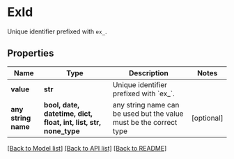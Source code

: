 # ExId

Unique identifier prefixed with `ex_`.

## Properties
Name | Type | Description | Notes
------------ | ------------- | ------------- | -------------
**value** | **str** | Unique identifier prefixed with &#x60;ex_&#x60;. | 
**any string name** | **bool, date, datetime, dict, float, int, list, str, none_type** | any string name can be used but the value must be the correct type | [optional]

[[Back to Model list]](../README.md#documentation-for-models) [[Back to API list]](../README.md#documentation-for-api-endpoints) [[Back to README]](../README.md)


